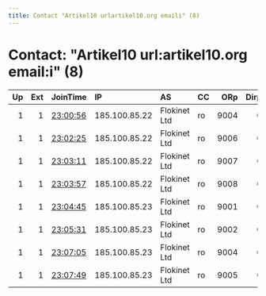 ```yaml
---
title: Contact "Artikel10 urlartikel10.org emaili" (8)
---
```


# Contact: "Artikel10 url:artikel10.org email:i" (8)

|   Up |   Ext | JoinTime                                                                                              | IP            | AS           | CC   |   ORp |   Dirp | OS    | Version   | Nickname       |   eFamMembers |
|-----:|------:|:------------------------------------------------------------------------------------------------------|:--------------|:-------------|:-----|------:|-------:|:------|:----------|:---------------|--------------:|
|    1 |     1 | [23:00:56](https://nusenu.github.io/OrNetStats/w/relay/0CAD7A23F113F9E0AC728855FC9ADF8FAEE56C31.html) | 185.100.85.22 | Flokinet Ltd | ro   |  9004 |      0 | Linux | 0.4.7.13  | artikel10buc52 |           192 |
|    1 |     1 | [23:02:25](https://nusenu.github.io/OrNetStats/w/relay/395F3C1763115D4B3EF23E21B07F62275FC250A5.html) | 185.100.85.22 | Flokinet Ltd | ro   |  9006 |      0 | Linux | 0.4.7.13  | artikel10buc54 |           192 |
|    1 |     1 | [23:03:11](https://nusenu.github.io/OrNetStats/w/relay/16AA2AFB4EBA735886FCEE450F384E568B57AF36.html) | 185.100.85.22 | Flokinet Ltd | ro   |  9007 |      0 | Linux | 0.4.7.13  | artikel10buc55 |           192 |
|    1 |     1 | [23:03:57](https://nusenu.github.io/OrNetStats/w/relay/2B87C14A39D6FFD1AC492C8DDD738D5CBCA40B40.html) | 185.100.85.22 | Flokinet Ltd | ro   |  9008 |      0 | Linux | 0.4.7.13  | artikel10buc56 |           192 |
|    1 |     1 | [23:04:45](https://nusenu.github.io/OrNetStats/w/relay/93764E267EECBB0F8DE8B47BA4CE8DF8CEF07C1A.html) | 185.100.85.23 | Flokinet Ltd | ro   |  9001 |      0 | Linux | 0.4.7.13  | artikel10buc57 |           192 |
|    1 |     1 | [23:05:31](https://nusenu.github.io/OrNetStats/w/relay/5500E4E07E80B1E290D94C25C583F12B4B3873E1.html) | 185.100.85.23 | Flokinet Ltd | ro   |  9002 |      0 | Linux | 0.4.7.13  | artikel10buc58 |           192 |
|    1 |     1 | [23:07:05](https://nusenu.github.io/OrNetStats/w/relay/4D7F255DB4169B9EDA3178833B24E3BFE6903890.html) | 185.100.85.23 | Flokinet Ltd | ro   |  9004 |      0 | Linux | 0.4.7.13  | artikel10buc60 |           192 |
|    1 |     1 | [23:07:49](https://nusenu.github.io/OrNetStats/w/relay/0C2B1F01F5A80E24984503BD21B49948BF3D1F3A.html) | 185.100.85.23 | Flokinet Ltd | ro   |  9005 |      0 | Linux | 0.4.7.13  | artikel10buc61 |           192 |
